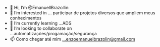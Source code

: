 - 👋 Hi, I’m @EmanuellBrazollin
- 👀 I’m interested in ... participar de projetos diversos que ampliem meus conhecimentos
- 🌱 I’m currently learning ...ADS
- 💞️ I’m looking to collaborate on ...automatizações/progamação/segurança
- 📫 Como chegar até mim ...enzoemanuelbrazolin@gmail.com

<!---
EmanuellBrazollin/EmanuellBrazollin is a ✨ special ✨ repository because its `README.md` (this file) appears on your GitHub profile.
You can click the Preview link to take a look at your changes.
--->
